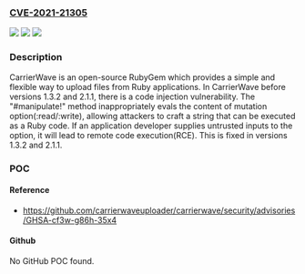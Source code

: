 ### [CVE-2021-21305](https://cve.mitre.org/cgi-bin/cvename.cgi?name=CVE-2021-21305)
![](https://img.shields.io/static/v1?label=Product&message=carrierwave&color=blue)
![](https://img.shields.io/static/v1?label=Version&message=n%2Fa&color=blue)
![](https://img.shields.io/static/v1?label=Vulnerability&message=CWE-74%3A%20Improper%20Neutralization%20of%20Special%20Elements%20in%20Output%20Used%20by%20a%20Downstream%20Component%20('Injection')&color=brighgreen)

### Description

CarrierWave is an open-source RubyGem which provides a simple and flexible way to upload files from Ruby applications. In CarrierWave before versions 1.3.2 and 2.1.1, there is a code injection vulnerability. The "#manipulate!" method inappropriately evals the content of mutation option(:read/:write), allowing attackers to craft a string that can be executed as a Ruby code. If an application developer supplies untrusted inputs to the option, it will lead to remote code execution(RCE). This is fixed in versions 1.3.2 and 2.1.1.

### POC

#### Reference
- https://github.com/carrierwaveuploader/carrierwave/security/advisories/GHSA-cf3w-g86h-35x4

#### Github
No GitHub POC found.

